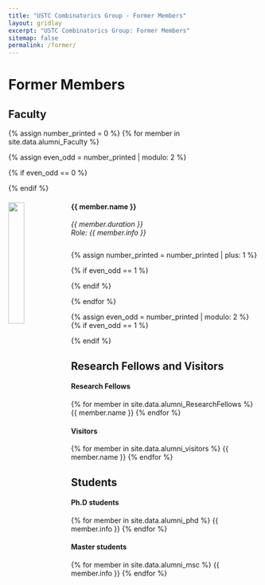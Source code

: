 ```yaml
---
title: "USTC Combinatorics Group - Former Members"
layout: gridlay
excerpt: "USTC Combinatorics Group: Former Members"
sitemap: false
permalink: /former/
---
```


# Former Members
## Faculty
{% assign number_printed = 0 %}
{% for member in site.data.alumni_Faculty %}

{% assign even_odd = number_printed | modulo: 2 %}

{% if even_odd == 0 %}
<div class="row">
{% endif %}

<div class="col-sm-6 clearfix">
  <img src="{{ site.url }}{{ site.baseurl }}/images/teampic/{{ member.photo }}" class="img-responsive" width="25%" style="float: left" />
  <h4>{{ member.name }}</h4>
  <i>{{ member.duration }} <br> Role: {{ member.info }}</i>
  <ul style="overflow: hidden">

  </ul>
</div>

{% assign number_printed = number_printed | plus: 1 %}

{% if even_odd == 1 %}
</div>
{% endif %}

{% endfor %}

{% assign even_odd = number_printed | modulo: 2 %}
{% if even_odd == 1 %}
</div>
{% endif %}

## Research Fellows and Visitors
<div class="row">
<div class="col-sm-6 clearfix">
<h4>Research Fellows</h4>
{% for member in site.data.alumni_ResearchFellows %}
{{ member.name }}
{% endfor %}
</div>

<div class="col-sm-6 clearfix">
<h4>Visitors</h4>
{% for member in site.data.alumni_visitors %}
{{ member.name }}
{% endfor %}
</div>

</div>

## Students
<div class="row">
<div class="col-sm-6 clearfix">
<h4>Ph.D students</h4>
{% for member in site.data.alumni_phd %}
{{ member.info }}
{% endfor %}
</div>

<div class="col-sm-6 clearfix">
<h4>Master students</h4>
{% for member in site.data.alumni_msc %}
{{ member.info }}
{% endfor %}
</div>

</div>
